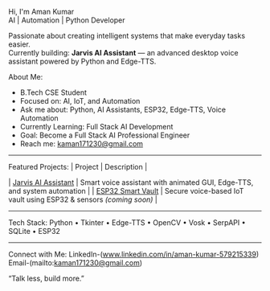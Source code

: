 Hi, I'm Aman Kumar  
AI | Automation | Python Developer  

Passionate about creating intelligent systems that make everyday tasks easier.  
Currently building: **Jarvis AI Assistant** — an advanced desktop voice assistant powered by Python and Edge-TTS.  



About Me:
- B.Tech CSE Student  
- Focused on: AI, IoT, and Automation  
- Ask me about: Python, AI Assistants, ESP32, Edge-TTS, Voice Automation  
- Currently Learning: Full Stack AI Development  
- Goal: Become a Full Stack AI Professional Engineer  
- Reach me: kaman171230@gmail.com

---

Featured Projects:
| Project | Description |

| [ Jarvis AI Assistant](https://github.com/<Aman-6188e>/JARVIS-AI-ASSISTANT) | Smart voice assistant with animated GUI, Edge-TTS, and system automation |
| [ ESP32 Smart Vault](https://github.com/<Aman-6188>/Smart-Vault) | Secure voice-based IoT vault using ESP32 & sensors *(coming soon)* |

---

Tech Stack:
Python • Tkinter • Edge-TTS • OpenCV • Vosk • SerpAPI • SQLite • ESP32

---

Connect with Me:
LinkedIn-(www.linkedin.com/in/aman-kumar-579215339)  
Email-(mailto:kaman171230@gmail.com)  



“Talk less, build more.”  

